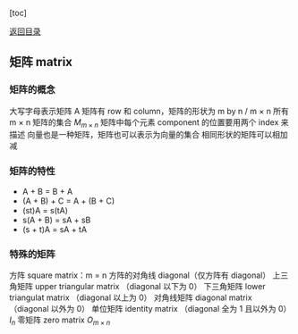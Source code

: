 [toc]

[返回目录](Readme.md)

## 矩阵 matrix
### 矩阵的概念

大写字母表示矩阵 A
矩阵有 row 和 column，矩阵的形状为 m by n / m × n
所有 m × n 矩阵的集合 $M_{m\times n}$
矩阵中每个元素 component 的位置要用两个 index 来描述
向量也是一种矩阵，矩阵也可以表示为向量的集合
相同形状的矩阵可以相加减

### 矩阵的特性

- A + B = B + A
- (A + B) + C = A + (B + C)
- (st)A = s(tA)
- s(A + B) = sA + sB
- (s + t)A = sA + tA

### 特殊的矩阵

方阵 square matrix：m = n
方阵的对角线 diagonal（仅方阵有 diagonal）
上三角矩阵 upper triangular matrix （diagonal 以下为 0）
下三角矩阵 lower triangulat matrix （diagonal 以上为 0）
对角线矩阵 diagonal matrix （diagonal 以外为 0）
单位矩阵 identity matrix （diagonal 全为 1 且以外为 0）$I_{n}$
零矩阵 zero matrix $O_{m\times n}$